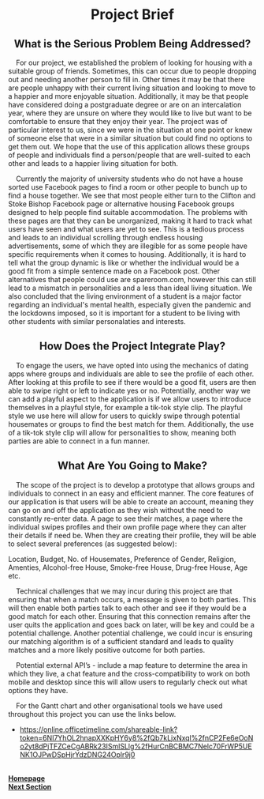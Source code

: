 <h1 align="center">Project Brief</h1>

<h2 align="center"> <b> What is the Serious Problem Being Addressed? </b> </h2>

<p>&nbsp;&nbsp;&nbsp;&nbsp;For our project, we established the problem of looking for housing with a suitable group of friends. Sometimes, this can occur due to people dropping out and needing another person to fill in. Other times it may be that there are people unhappy with their current living situation and looking to move to a happier and more enjoyable situation. Additionally, it may be that people have considered doing a postgraduate degree or are on an intercalation year, where they are unsure on where they would like to live but want to be comfortable to ensure that they enjoy their year. The project was of particular interest to us, since we were in the situation at one point or knew of someone else that were in a similar situation but could find no options to get them out. We hope that the use of this application allows these groups of people and individuals find a person/people that are well-suited to each other and leads to a happier living situation for both.</p>

<p>&nbsp;&nbsp;&nbsp;&nbsp;Currently the majority of university students who do not have a house sorted use Facebook pages to find a room or other people to bunch up to find a house together. We see that most people either turn to the Clifton and Stoke Bishop Facebook page or alternative housing Facebook groups designed to help people find suitable accommodation. The problems with these pages are that they can be unorganized, making it hard to track what users have seen and what users are yet to see. This is a tedious process and leads to an individual scrolling through endless housing advertisements, some of which they are illegible for as some people have specific requirements when it comes to housing. Additionally, it is hard to tell what the group dynamic is like or whether the individual would be a good fit from a simple sentence made on a Facebook post. Other alternatives that people could use are spareroom.com, however this can still lead to a mismatch in personalities and a less than ideal living situation. We also concluded that the living environment of a student is a major factor regarding an individual's mental health, especially given the pandemic and the lockdowns imposed, so it is important for a student to be living with other students with similar personalaties and interests.</p>

<h2 align="center"> <b> How Does the Project Integrate Play? </b> </h2>

<p>&nbsp;&nbsp;&nbsp;&nbsp;To engage the users, we have opted into using the mechanics of dating apps where groups and individuals are able to see the profile of each other. After looking at this profile to see if there would be a good fit, users are then able to swipe right or left to indicate yes or no. Potentially, another way we can add a playful aspect to the application is if we allow users to introduce themselves in a playful style, for example a tik-tok style clip. The playful style we use here will allow for users to quickly swipe through potential housemates or groups to find the best match for them. Additionally, the use of a tik-tok style clip will allow for personalities to show, meaning both parties are able to connect in a fun manner.</p>


<h2 align="center"> <b> What Are You Going to Make? </b> </h2>

<p>&nbsp;&nbsp;&nbsp;&nbsp;The scope of the project is to develop a prototype that allows groups and individuals to connect in an easy and efficient manner. The core features of our application is that users will be able to create an account, meaning they can go on and off the application as they wish without the need to constantly re-enter data. A page to see their matches, a page where the individual swipes profiles and their own profile page where they can alter their details if need be. When they are creating their profile, they will be able to select several preferences (as suggested below):

Location, Budget, No. of Housemates, Preference of Gender, Religion, Amenties, Alcohol-free House, Smoke-free House, Drug-free House, Age etc.

<p>&nbsp;&nbsp;&nbsp;&nbsp;Technical challenges that we may incur during this project are that ensuring that when a match occurs, a message is given to both parties. This will then enable both parties talk to each other and see if they would be a good match for each other. Ensuring that this connection remains after the user quits the application and goes back on later, will be key and could be a potential challenge. Another potential challenge, we could incur is ensuring our matching algorithm is of a sufficient standard and leads to quality matches and a more likely positive outcome for both parties.</p>

<p>&nbsp;&nbsp;&nbsp;&nbsp;Potential external API’s - include a map feature to determine the area in which they live, a chat feature and the cross-compatibility to work on both mobile and desktop since this will allow users to regularly check out what options they have.</p>

<p>&nbsp;&nbsp;&nbsp;&nbsp;For the Gantt chart and other organisational tools we have used throughout this project you can use the links below.</p>

- https://online.officetimeline.com/shareable-link?token=6NI7YhOL2hnapXXKpHY6y8%2fQb7kLjxNxql%2fnCP2Fe6eOoNo2yt8dPjTFZCeCgABRk23ISmlSLlg%2fHurCnBCBMC7Nelc70FrWP5UENK1OJPwDSpHjrYdzDNG24Oplr9j0


<br>
<a href="https://github.com/JaiRanchod/Desk-10-Software-Engineering-Group-Project/tree/release">
<b>Homepage</b></a>
<br>
<a href="https://github.com/JaiRanchod/Desk-10-Software-Engineering-Group-Project/blob/main/Documentation%20Notes/Initial%20Ideas.md">
<b>Next Section</b></a>

